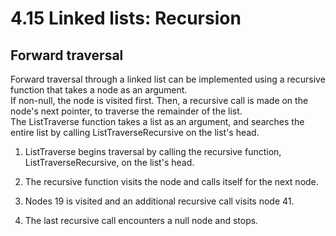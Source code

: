 # 4.15 Linked lists: Recursion

## Forward traversal
Forward traversal through a linked list can be implemented using a recursive function that takes a node as an argument.   
If non-null, the node is visited first. Then, a recursive call is made on the node's next pointer, to traverse the remainder of the list.   
The ListTraverse function takes a list as an argument, and searches the entire list by calling ListTraverseRecursive on the list's head.   

1. ListTraverse begins traversal by calling the recursive function, ListTraverseRecursive, on the list's head.


2. The recursive function visits the node and calls itself for the next node.


3. Nodes 19 is visited and an additional recursive call visits node 41.
4. The last recursive call encounters a null node and stops.
